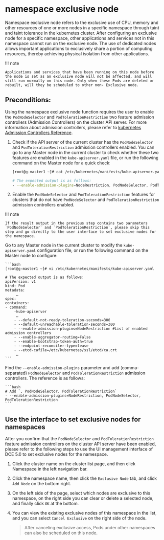 # namespace exclusive node

Namespace exclusive node refers to the exclusive use of CPU, memory and other resources of one or more nodes in a specific namespace through taint and taint tolerance in the kubernetes cluster. After configuring an exclusive node for a specific namespace, other applications and services not in this namespace cannot run on the exclusive node. The use of dedicated nodes allows important applications to exclusively share a portion of computing resources, thereby achieving physical isolation from other applications.

!!! note

    Applications and services that have been running on this node before the node is set as an exclusive node will not be affected, and will still run normally on this node. Only when these Pods are deleted or rebuilt, will they be scheduled to other non- Exclusive node.

## Preconditions:

Using the namespace exclusive node function requires the user to enable the `PodNodeSelector` and `PodTolerationRestriction` two feature admission controllers (Admission Controllers) on the cluster API server. For more information about admission controllers, please refer to [kubernetes Admission Controllers Reference](https://kubernetes.io/docs/reference/access-authn-authz/admission-controllers/).

1. Check if the API server of the current cluster has the `PodNodeSelector` and `PodTolerationRestriction` admission controllers enabled. You can go to any Master node in the current cluster to check whether these two features are enabled in the `kube-apiserver.yaml` file, or run the following command on the Master node for a quick check:

    ```bash
    [root@g-master1 ~]# cat /etc/kubernetes/manifests/kube-apiserver.yaml | grep enable-admission-plugins

    # The expected output is as follows:
    - --enable-admission-plugins=NodeRestriction, PodNodeSelector, PodTolerationRestriction
    ```

2. Enable the `PodNodeSelector` and `PodTolerationRestriction` features for clusters that do not have `PodNodeSelector` and `PodTolerationRestriction` admission controllers enabled.

!!! note

    If the result output in the previous step contains two parameters `PodNodeSelector` and `PodTolerationRestriction`, please skip this step and go directly to the user interface to set exclusive nodes for the namespace.

Go to any Master node in the current cluster to modify the `kube-apiserver.yaml` configuration file, or run the following command on the Master node to configure:

    ```bash
    [root@g-master1 ~]# vi /etc/kubernetes/manifests/kube-apiserver.yaml

    # The expected output is as follows:
    apiVersion: v1
    kind: Pod
    metadata:
         …
    spec:
    containers:
    - command:
        -kube-apiserver
         …
        - --default-not-ready-toleration-seconds=300
        - --default-unreachable-toleration-seconds=300
        - --enable-admission-plugins=NodeRestriction #List of enabled admission controllers
        - --enable-aggregator-routing=False
        - --enable-bootstrap-token-auth=true
        - --endpoint-reconciler-type=lease
        - --etcd-cafile=/etc/kubernetes/ssl/etcd/ca.crt
         …
    ```

Find the `--enable-admission-plugins` parameter and add (comma-separated) `PodNodeSelector` and `PodTolerationRestriction` admission controllers. The reference is as follows:

    ```bash
    # Add `, PodNodeSelector, PodTolerationRestriction`
    - --enable-admission-plugins=NodeRestriction, PodNodeSelector, PodTolerationRestriction
    ```

## Use the interface to set exclusive nodes for namespaces

After you confirm that the `PodNodeSelector` and `PodTolerationRestriction` feature admission controllers on the cluster API server have been enabled, please refer to the following steps to use the UI management interface of DCE 5.0 to set exclusive nodes for the namespace.

1. Click the cluster name on the cluster list page, and then click Namespace in the left navigation bar.

    

2. Click the namespace name, then click the `Exclusive Node` tab, and click `Add Node` on the bottom right.

    

3. On the left side of the page, select which nodes are exclusive to this namespace, on the right side you can clear or delete a selected node, and finally click `OK` at the bottom.

    

4. You can view the existing exclusive nodes of this namespace in the list, and you can select `Cancel Exclusive` on the right side of the node.

    > After canceling exclusive access, Pods under other namespaces can also be scheduled on this node.

    